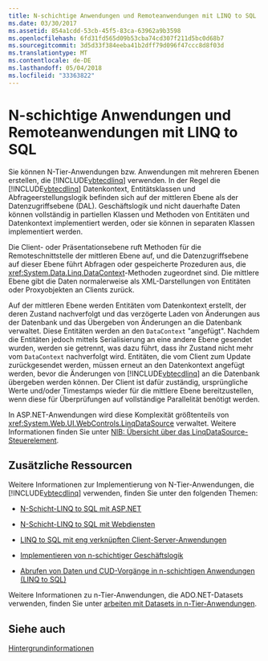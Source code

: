 ```yaml
---
title: N-schichtige Anwendungen und Remoteanwendungen mit LINQ to SQL
ms.date: 03/30/2017
ms.assetid: 854a1cdd-53cb-45f5-83ca-63962a9b3598
ms.openlocfilehash: 6fd31fd565d09b53cba74cd307f211d5bc0d68b7
ms.sourcegitcommit: 3d5d33f384eeba41b2dff79d096f47ccc8d8f03d
ms.translationtype: MT
ms.contentlocale: de-DE
ms.lasthandoff: 05/04/2018
ms.locfileid: "33363822"
---
```

# <a name="n-tier-and-remote-applications-with-linq-to-sql"></a>N-schichtige Anwendungen und Remoteanwendungen mit LINQ to SQL
Sie können N-Tier-Anwendungen bzw. Anwendungen mit mehreren Ebenen erstellen, die [!INCLUDE[vbtecdlinq](../../../../../../includes/vbtecdlinq-md.md)] verwenden. In der Regel die [!INCLUDE[vbtecdlinq](../../../../../../includes/vbtecdlinq-md.md)] Datenkontext, Entitätsklassen und Abfrageerstellungslogik befinden sich auf der mittleren Ebene als der Datenzugriffsebene (DAL). Geschäftslogik und nicht dauerhafte Daten können vollständig in partiellen Klassen und Methoden von Entitäten und Datenkontext implementiert werden, oder sie können in separaten Klassen implementiert werden.  
  
 Die Client- oder Präsentationsebene ruft Methoden für die Remoteschnittstelle der mittleren Ebene auf, und die Datenzugriffsebene auf dieser Ebene führt Abfragen oder gespeicherte Prozeduren aus, die <xref:System.Data.Linq.DataContext>-Methoden zugeordnet sind. Die mittlere Ebene gibt die Daten normalerweise als XML-Darstellungen von Entitäten oder Proxyobjekten an Clients zurück.  
  
 Auf der mittleren Ebene werden Entitäten vom Datenkontext erstellt, der deren Zustand nachverfolgt und das verzögerte Laden von Änderungen aus der Datenbank und das Übergeben von Änderungen an die Datenbank verwaltet. Diese Entitäten werden an den `DataContext` "angefügt". Nachdem die Entitäten jedoch mittels Serialisierung an eine andere Ebene gesendet wurden, werden sie getrennt, was dazu führt, dass ihr Zustand nicht mehr vom `DataContext` nachverfolgt wird. Entitäten, die vom Client zum Update zurückgesendet werden, müssen erneut an den Datenkontext angefügt werden, bevor die Änderungen von [!INCLUDE[vbtecdlinq](../../../../../../includes/vbtecdlinq-md.md)] an die Datenbank übergeben werden können. Der Client ist dafür zuständig, ursprüngliche Werte und/oder Timestamps wieder für die mittlere Ebene bereitzustellen, wenn diese für Überprüfungen auf vollständige Parallelität benötigt werden.  
  
 In ASP.NET-Anwendungen wird diese Komplexität größtenteils von <xref:System.Web.UI.WebControls.LinqDataSource> verwaltet. Weitere Informationen finden Sie unter [NIB: Übersicht über das LinqDataSource-Steuerelement](http://msdn.microsoft.com/library/104cfc3f-7385-47d3-8a51-830dfa791136).  
  
## <a name="additional-resources"></a>Zusätzliche Ressourcen  
 Weitere Informationen zur Implementierung von N-Tier-Anwendungen, die [!INCLUDE[vbtecdlinq](../../../../../../includes/vbtecdlinq-md.md)] verwenden, finden Sie unter den folgenden Themen:  
  
-   [N-Schicht-LINQ to SQL mit ASP.NET](../../../../../../docs/framework/data/adonet/sql/linq/linq-to-sql-n-tier-with-aspnet.md)  
  
-   [N-Schicht-LINQ to SQL mit Webdiensten](../../../../../../docs/framework/data/adonet/sql/linq/linq-to-sql-n-tier-with-web-services.md)  
  
-   [LINQ to SQL mit eng verknüpften Client-Server-Anwendungen](../../../../../../docs/framework/data/adonet/sql/linq/linq-to-sql-with-tightly-coupled-client-server-applications.md)  
  
-   [Implementieren von n-schichtiger Geschäftslogik](../../../../../../docs/framework/data/adonet/sql/linq/implementing-business-logic-linq-to-sql.md)  
  
-   [Abrufen von Daten und CUD-Vorgänge in n-schichtigen Anwendungen (LINQ to SQL)](../../../../../../docs/framework/data/adonet/sql/linq/data-retrieval-and-cud-operations-in-n-tier-applications.md)  
  
 Weitere Informationen zu n-Tier-Anwendungen, die ADO.NET-Datasets verwenden, finden Sie unter [arbeiten mit Datasets in n-Tier-Anwendungen](http://msdn.microsoft.com/library/f6ae2ee0-ea5f-4a79-8f4b-e21c115afb20).  
  
## <a name="see-also"></a>Siehe auch  
 [Hintergrundinformationen](../../../../../../docs/framework/data/adonet/sql/linq/background-information.md)
